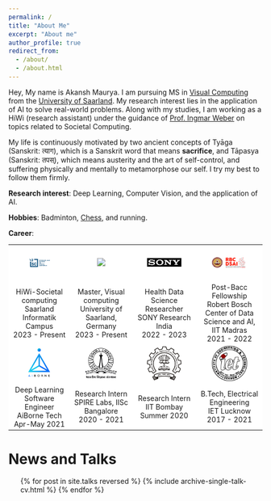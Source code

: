 ```yaml
---
permalink: /
title: "About Me"
excerpt: "About me"
author_profile: true
redirect_from: 
  - /about/
  - /about.html
---
```



Hey, My name is Akansh Maurya. I am pursuing MS in [Visual Computing](https://www.mia.uni-saarland.de/mvc/index.shtml)  from the [University of Saarland](https://saarland-informatics-campus.de/en/). My research interest lies in the application of AI to solve real-world problems. Along with my studies, I am working as a HiWi (research assistant) under the guidance of [Prof. Ingmar Weber](https://ingmarweber.de/) on topics related to Societal Computing.

My life is continuously motivated by two ancient concepts of Tyāga (Sanskrit: त्याग), which is a Sanskrit word that means **sacrifice**, and Tāpasya (Sanskrit: तपस्), which means austerity and the art of self-control, and suffering physically and mentally to metamorphose our self. I try my best to follow them firmly.

**Research interest**: Deep Learning, Computer Vision, and the application of AI.

**Hobbies**: Badminton, [Chess](https://www.chess.com/stats/live/rapid/halfcursed/0), and running.

**Career**:
<div class = "row">
 
  <table class = 'about-edu'>

<tr>
  <td align="center" width="16%" style = "vertical-align: middle; background-color: rgba(255, 255, 255, 1)">
      <a href="https://saarland-informatics-campus.de/en/"><img src = "/images/logo_SIC.jpg" width="60%"></a>
    </td> 
  
  <td align="center" width="16%" style = "vertical-align: middle; background-color: rgba(255, 255, 255, 1)">
      <a href="https://www.uni-saarland.de/start.html"><img src = "images/Logo-Universität_des_Saarlandes.png" width="60%"></a>
    </td> 

  <td align="center" width="16%" style = "vertical-align: middle; background-color: rgba(255, 255, 255, 1)">
        <a href="https://www.sonyresearchindia.com/"><img src = "images/sony-logo.png" width="60%"></a>
    </td> 

  <td align="center" width="16%" style = "vertical-align: middle; background-color: rgba(255, 255, 255, 1)">
      <a href="https://rbcdsai.iitm.ac.in/"><img src = "images/rbcdsai_logo.jpg" width="60%"></a>
    </td>     
</tr>


<tr>
  <td align="center" style = "vertical-align: middle; background-color: rgba(255, 255, 255, 1)">HiWi-Societal computing<br>Saarland Informatik Campus<br>2023 - Present</td>

  <td align="center" style = "vertical-align: middle; background-color: rgba(255, 255, 255, 1)">Master, Visual computing<br>University of Saarland, Germany<br>2023 - Present</td>

  <td align="center" style = "vertical-align: middle; background-color: rgba(255, 255, 255, 1)"> Health Data Science Researcher<br>SONY Research India<br>2022 - 2023</td>

  <td align="center" style = "vertical-align: middle; background-color: rgba(255, 255, 255, 1)">Post-Bacc Fellowship<br>Robert Bosch Center of Data Science and AI, IIT Madras<br>2021 - 2022</td>
</tr>

<tr>
  <td align="center" width="16%" style = "vertical-align: middle; background-color: rgba(255, 255, 255, 1)">
      <a href="https://www.aiborne.tech/"><img src = "images/aiborne-tech-logo.png" width="60%"></a>
    </td> 

  <td align="center" width="16%" style = "vertical-align: middle; background-color: rgba(255, 255, 255, 1)">
      <a href="https://spire.ee.iisc.ac.in/"><img src = "images/iisc_logo.jpg" width="60%"></a>
    </td>

  <td align="center" width="16%" style = "vertical-align: middle; background-color: rgba(255, 255, 255, 1)">
    <a href="https://www.iitb.ac.in/"><img src = "images/iit_logo.png" width="60%"></a>
  </td>

  <td align="center" width="16%" style = "vertical-align: middle; background-color: rgba(255, 255, 255, 1)">
    <a href="https://www.ietlucknow.ac.in/"><img src = "images/iet_logo.png" width="60%"></a>
  </td>
</tr>

<tr>
  <td align="center" style = "vertical-align: middle; background-color: rgba(255, 255, 255, 1)">Deep Learning Software Engineer<br> AiBorne Tech<br>Apr-May 2021</td>

  <td align="center" style = "vertical-align: middle; background-color: rgba(255, 255, 255, 1)">Research Intern<br>SPIRE Labs, IISc Bangalore<br>2020 - 2021</td>

  <td align="center" style = "vertical-align: middle; background-color: rgba(255, 255, 255, 1)">Research Intern<br>IIT Bombay<br>Summer 2020</td>

  <td align="center" style = "vertical-align: middle; background-color: rgba(255, 255, 255, 1)">B.Tech, Electrical Engineering<br>IET Lucknow<br>2017 - 2021</td>
</tr>

</table>
  
</div>

News and Talks
======
  <ul>{% for post in site.talks reversed %}
    {% include archive-single-talk-cv.html %}
  {% endfor %}</ul>